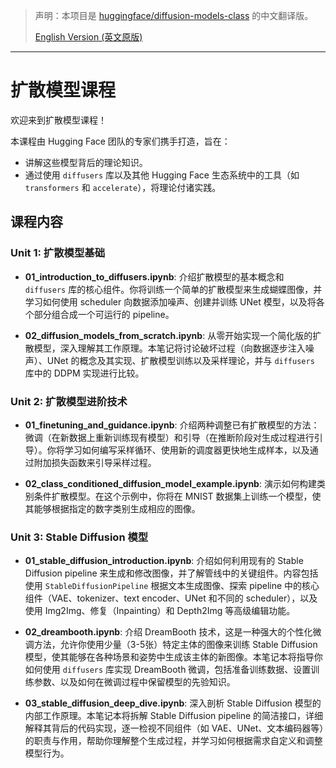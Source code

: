 > 声明：本项目是 [huggingface/diffusion-models-class](https://github.com/huggingface/diffusion-models-class) 的中文翻译版。
>
> [English Version (英文原版)](https://github.com/huggingface/diffusion-models-class/blob/main/README.md)
---
# 扩散模型课程

欢迎来到扩散模型课程！

本课程由 Hugging Face 团队的专家们携手打造，旨在：

- 讲解这些模型背后的理论知识。
- 通过使用 `diffusers` 库以及其他 Hugging Face 生态系统中的工具（如 `transformers` 和 `accelerate`），将理论付诸实践。

## 课程内容

### Unit 1: 扩散模型基础

- **01_introduction_to_diffusers.ipynb**: 介绍扩散模型的基本概念和 `diffusers` 库的核心组件。你将训练一个简单的扩散模型来生成蝴蝶图像，并学习如何使用 scheduler 向数据添加噪声、创建并训练 UNet 模型，以及将各个部分组合成一个可运行的 pipeline。

- **02_diffusion_models_from_scratch.ipynb**: 从零开始实现一个简化版的扩散模型，深入理解其工作原理。本笔记将讨论破坏过程（向数据逐步注入噪声）、UNet 的概念及其实现、扩散模型训练以及采样理论，并与 `diffusers` 库中的 DDPM 实现进行比较。

### Unit 2: 扩散模型进阶技术

- **01_finetuning_and_guidance.ipynb**: 介绍两种调整已有扩散模型的方法：微调（在新数据上重新训练现有模型）和引导（在推断阶段对生成过程进行引导）。你将学习如何编写采样循环、使用新的调度器更快地生成样本，以及通过附加损失函数来引导采样过程。

- **02_class_conditioned_diffusion_model_example.ipynb**: 演示如何构建类别条件扩散模型。在这个示例中，你将在 MNIST 数据集上训练一个模型，使其能够根据指定的数字类别生成相应的图像。

### Unit 3: Stable Diffusion 模型

- **01_stable_diffusion_introduction.ipynb**: 介绍如何利用现有的 Stable Diffusion pipeline 来生成和修改图像，并了解管线中的关键组件。内容包括使用 `StableDiffusionPipeline` 根据文本生成图像、探索 pipeline 中的核心组件（VAE、tokenizer、text encoder、UNet 和不同的 scheduler），以及使用 Img2Img、修复（Inpainting）和 Depth2Img 等高级编辑功能。

- **02_dreambooth.ipynb**: 介绍 DreamBooth 技术，这是一种强大的个性化微调方法，允许你使用少量（3-5张）特定主体的图像来训练 Stable Diffusion 模型，使其能够在各种场景和姿势中生成该主体的新图像。本笔记本将指导你如何使用 `diffusers` 库实现 DreamBooth 微调，包括准备训练数据、设置训练参数、以及如何在微调过程中保留模型的先验知识。

- **03_stable_diffusion_deep_dive.ipynb**: 深入剖析 Stable Diffusion 模型的内部工作原理。本笔记本将拆解 Stable Diffusion pipeline 的简洁接口，详细解释其背后的代码实现，逐一检视不同组件（如 VAE、UNet、文本编码器等）的职责与作用，帮助你理解整个生成过程，并学习如何根据需求自定义和调整模型行为。